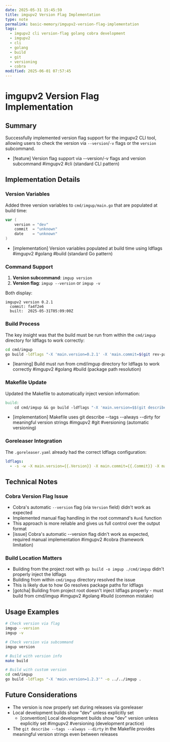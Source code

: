 ```yaml
---
date: 2025-05-31 15:45:59
title: imgupv2 Version Flag Implementation
type: note
permalink: basic-memory/imgupv2-version-flag-implementation
tags:
  - imgupv2 cli version-flag golang cobra development
  - imgupv2
  - cli
  - golang
  - build
  - git
  - versioning
  - cobra
modified: 2025-06-01 07:57:45
---
```


# imgupv2 Version Flag Implementation

## Summary

Successfully implemented version flag support for the imgupv2 CLI tool, allowing users to check the version via `--version`/`-v` flags or the `version` subcommand.
- [feature] Version flag support via --version/-v flags and version subcommand #imgupv2 #cli (standard CLI pattern)

## Implementation Details

### Version Variables

Added three version variables to `cmd/imgup/main.go` that are populated at build time:

```go
var (
    version = "dev"
    commit  = "unknown"
    date    = "unknown"
)
```

- [implementation] Version variables populated at build time using ldflags #imgupv2 #golang #build (standard Go pattern)

### Command Support

1. **Version subcommand**: `imgup version`
2. **Version flag**: `imgup --version` or `imgup -v`

Both display:

```
imgupv2 version 0.2.1
  commit: fa4f2e6
  built:  2025-05-31T05:09:00Z
```

### Build Process

The key insight was that the build must be run from within the `cmd/imgup` directory for ldflags to work correctly:

```bash
cd cmd/imgup
go build -ldflags "-X 'main.version=0.2.1' -X 'main.commit=$(git rev-parse --short HEAD)' -X 'main.date=$(date -u +%Y-%m-%dT%H:%M:%SZ)'" -o ../../imgup .
```

- [learning] Build must run from cmd/imgup directory for ldflags to work correctly #imgupv2 #golang #build (package path resolution)

### Makefile Update

Updated the Makefile to automatically inject version information:

```makefile
build:
	cd cmd/imgup && go build -ldflags "-X 'main.version=$$(git describe --tags --always --dirty)' -X 'main.commit=$$(git rev-parse --short HEAD)' -X 'main.date=$$(date -u +%Y-%m-%dT%H:%M:%SZ)'" -o ../../imgup .
```

- [implementation] Makefile uses git describe --tags --always --dirty for meaningful version strings #imgupv2 #git #versioning (automatic versioning)

### Goreleaser Integration

The `.goreleaser.yaml` already had the correct ldflags configuration:

```yaml
ldflags:
  - -s -w -X main.version={{.Version}} -X main.commit={{.Commit}} -X main.date={{.Date}}
```

## Technical Notes

### Cobra Version Flag Issue

- Cobra's automatic `--version` flag (via `Version` field) didn't work as expected
- Implemented manual flag handling in the root command's `RunE` function
- This approach is more reliable and gives us full control over the output format
- [issue] Cobra's automatic --version flag didn't work as expected, required manual implementation #imgupv2 #cobra (framework limitation)

### Build Location Matters

- Building from the project root with `go build -o imgup ./cmd/imgup` didn't properly inject the ldflags
- Building from within `cmd/imgup` directory resolved the issue
- This is likely due to how Go resolves package paths for ldflags
- [gotcha] Building from project root doesn't inject ldflags properly - must build from cmd/imgup #imgupv2 #golang #build (common mistake)

## Usage Examples

```bash
# Check version via flag
imgup --version
imgup -v

# Check version via subcommand
imgup version

# Build with version info
make build

# Build with custom version
cd cmd/imgup
go build -ldflags "-X 'main.version=1.2.3'" -o ../../imgup .
```

## Future Considerations

- The version is now properly set during releases via goreleaser
- Local development builds show "dev" unless explicitly set
  - [convention] Local development builds show "dev" version unless explicitly set #imgupv2 #versioning (development practice)
- The `git describe --tags --always --dirty` in the Makefile provides meaningful version strings even between releases

